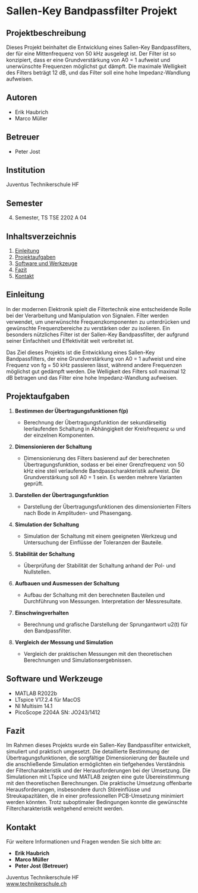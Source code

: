 # Sallen-Key Bandpassfilter Projekt

## Projektbeschreibung
Dieses Projekt beinhaltet die Entwicklung eines Sallen-Key Bandpassfilters, der für eine Mittenfrequenz von 50 kHz ausgelegt ist. Der Filter ist so konzipiert, dass er eine Grundverstärkung von A0 = 1 aufweist und unerwünschte Frequenzen möglichst gut dämpft. Die maximale Welligkeit des Filters beträgt 12 dB, und das Filter soll eine hohe Impedanz-Wandlung aufweisen.

## Autoren
- Erik Haubrich
- Marco Müller

## Betreuer
- Peter Jost

## Institution
Juventus Technikerschule HF

## Semester
4. Semester, TS TSE 2202 A 04

## Inhaltsverzeichnis
1. [Einleitung](#einleitung)
2. [Projektaufgaben](#projektaufgaben)
3. [Software und Werkzeuge](#software-und-werkzeuge)
4. [Fazit](#fazit)
5. [Kontakt](#kontakt)

## Einleitung
In der modernen Elektronik spielt die Filtertechnik eine entscheidende Rolle bei der Verarbeitung und Manipulation von Signalen. Filter werden verwendet, um unerwünschte Frequenzkomponenten zu unterdrücken und gewünschte Frequenzbereiche zu verstärken oder zu isolieren. Ein besonders nützliches Filter ist der Sallen-Key Bandpassfilter, der aufgrund seiner Einfachheit und Effektivität weit verbreitet ist.

Das Ziel dieses Projekts ist die Entwicklung eines Sallen-Key Bandpassfilters, der eine Grundverstärkung von A0 = 1 aufweist und eine Frequenz von fg = 50 kHz passieren lässt, während andere Frequenzen möglichst gut gedämpft werden. Die Welligkeit des Filters soll maximal 12 dB betragen und das Filter eine hohe Impedanz-Wandlung aufweisen.

## Projektaufgaben
1. **Bestimmen der Übertragungsfunktionen f(p)**
   - Berechnung der Übertragungsfunktion der sekundärseitig leerlaufenden Schaltung in Abhängigkeit der Kreisfrequenz ω und der einzelnen Komponenten.

2. **Dimensionieren der Schaltung**
   - Dimensionierung des Filters basierend auf der berechneten Übertragungsfunktion, sodass er bei einer Grenzfrequenz von 50 kHz eine steil verlaufende Bandpasscharakteristik aufweist. Die Grundverstärkung soll A0 = 1 sein. Es werden mehrere Varianten geprüft.

3. **Darstellen der Übertragungsfunktion**
   - Darstellung der Übertragungsfunktionen des dimensionierten Filters nach Bode in Amplituden- und Phasengang.

4. **Simulation der Schaltung**
   - Simulation der Schaltung mit einem geeigneten Werkzeug und Untersuchung der Einflüsse der Toleranzen der Bauteile.

5. **Stabilität der Schaltung**
   - Überprüfung der Stabilität der Schaltung anhand der Pol- und Nullstellen.

6. **Aufbauen und Ausmessen der Schaltung**
   - Aufbau der Schaltung mit den berechneten Bauteilen und Durchführung von Messungen. Interpretation der Messresultate.

7. **Einschwingverhalten**
   - Berechnung und grafische Darstellung der Sprungantwort u2(t) für den Bandpassfilter.

8. **Vergleich der Messung und Simulation**
   - Vergleich der praktischen Messungen mit den theoretischen Berechnungen und Simulationsergebnissen.

## Software und Werkzeuge
- MATLAB R2022b
- LTspice V17.2.4 für MacOS
- NI Multisim 14.1
- PicoScope 2204A SN: JO243/1412

## Fazit
Im Rahmen dieses Projekts wurde ein Sallen-Key Bandpassfilter entwickelt, simuliert und praktisch umgesetzt. Die detaillierte Bestimmung der Übertragungsfunktionen, die sorgfältige Dimensionierung der Bauteile und die anschließende Simulation ermöglichten ein tiefgehendes Verständnis der Filtercharakteristik und der Herausforderungen bei der Umsetzung. Die Simulationen mit LTspice und MATLAB zeigten eine gute Übereinstimmung mit den theoretischen Berechnungen. Die praktische Umsetzung offenbarte Herausforderungen, insbesondere durch Störeinflüsse und Streukapazitäten, die in einer professionellen PCB-Umsetzung minimiert werden könnten. Trotz suboptimaler Bedingungen konnte die gewünschte Filtercharakteristik weitgehend erreicht werden.

## Kontakt
Für weitere Informationen und Fragen wenden Sie sich bitte an:
- **Erik Haubrich**
- **Marco Müller**
- **Peter Jost (Betreuer)**

Juventus Technikerschule HF  
www.technikerschule.ch